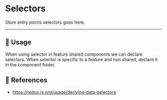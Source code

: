 # Selectors

Store entry points selectors goes here.

* * *

## 📏 Usage

When using selector in feature shared components we can declare selectors. When selector is specific to a feature and non shared, declare it in the component folder.

## 🔗 References

-   <https://redux.js.org/usage/deriving-data-selectors>
